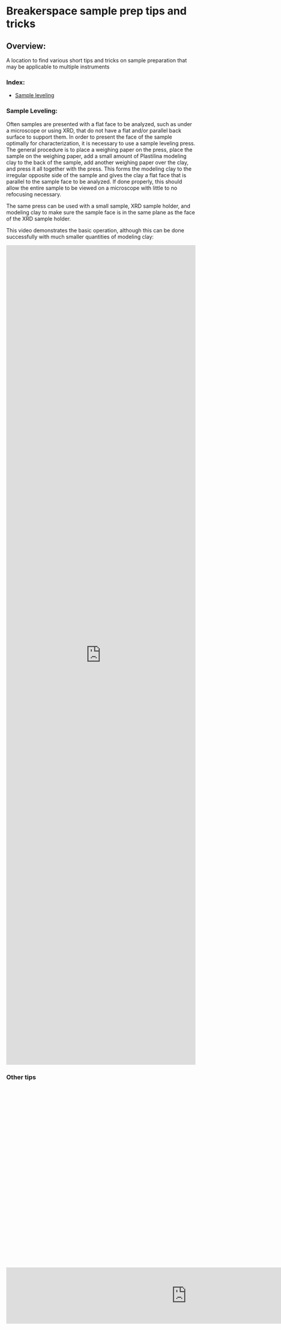 # Breakerspace sample prep tips and tricks

## Overview:

A location to find various short tips and tricks on sample preparation that may be applicable to multiple instruments

### Index:

* [Sample leveling](#level)

<a name="level"></a>
### Sample Leveling:

Often samples are presented with a flat face to be analyzed, such as under a microscope or using XRD, that do not have a flat and/or parallel back surface to support them. In order to present the face of the sample optimally for characterization, it is necessary to use a sample leveling press. The general procedure is to place a weighing paper on the  press, place the sample on the weighing paper, add a small amount of Plastilina modeling clay to the back of the sample, add another weighing paper over the clay, and press it all together with the press. This forms the modeling clay to the irregular opposite side of the sample and gives the clay a flat face that is parallel to the sample face to be analyzed. If done properly, this should allow the entire sample to be viewed on a microscope with little to no refocusing necessary. 

The same press can be used with a small sample, XRD sample holder, and modeling clay to make sure the sample face is in the same plane as the face of the XRD sample holder.

This video demonstrates the basic operation, although this can be done successfully with much smaller quantities of modeling clay:

<iframe width="100%" height="56%" src="https://www.youtube.com/embed/5lcjE6liYlo?si=y_Z3JduEtpEkA-Q4" title="YouTube video player" frameborder="0" allow="accelerometer; autoplay; clipboard-write; encrypted-media; gyroscope; picture-in-picture; web-share" referrerpolicy="strict-origin-when-cross-origin" allowfullscreen></iframe>

<div style="padding-top:56.25%; position:absolute; display:block; width: 100%">
  <iframe width="100%" height="100%"
    src="https://www.youtube.com/embed/5lcjE6liYlo?si=y_Z3JduEtpEkA-Q4" title="YouTube video player" frameborder="0" allow="accelerometer; autoplay; clipboard-write; encrypted-media; gyroscope; picture-in-picture; web-share" referrerpolicy="strict-origin-when-cross-origin" allowfullscreen> style="position:absolute; top:0; left: 0">
  </iframe>
</div>

### Other tips